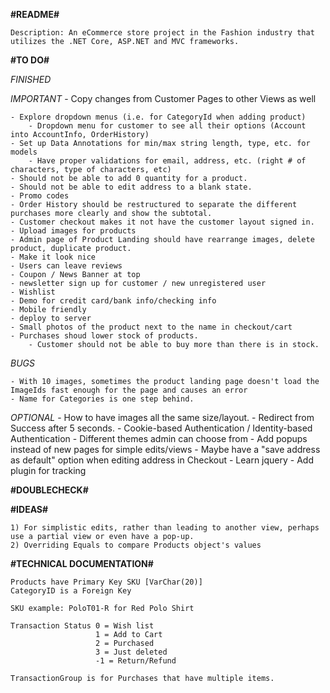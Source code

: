 **#README#**

    Description: An eCommerce store project in the Fashion industry that utilizes the .NET Core, ASP.NET and MVC frameworks. 

**#TO DO#**

*FINISHED*

*IMPORTANT*
    - Copy changes from Customer Pages to other Views as well

    - Explore dropdown menus (i.e. for CategoryId when adding product)
        - Dropdown menu for customer to see all their options (Account into AccountInfo, OrderHistory)
    - Set up Data Annotations for min/max string length, type, etc. for models
        - Have proper validations for email, address, etc. (right # of characters, type of characters, etc)
    - Should not be able to add 0 quantity for a product.
    - Should not be able to edit address to a blank state.
    - Promo codes
    - Order History should be restructured to separate the different purchases more clearly and show the subtotal.
    - Customer checkout makes it not have the customer layout signed in.
    - Upload images for products
    - Admin page of Product Landing should have rearrange images, delete product, duplicate product.
    - Make it look nice
    - Users can leave reviews
    - Coupon / News Banner at top
    - newsletter sign up for customer / new unregistered user
    - Wishlist
    - Demo for credit card/bank info/checking info
    - Mobile friendly
    - deploy to server
    - Small photos of the product next to the name in checkout/cart
    - Purchases shoud lower stock of products. 
        - Customer should not be able to buy more than there is in stock.

*BUGS*

    - With 10 images, sometimes the product landing page doesn't load the ImageIds fast enough for the page and causes an error
    - Name for Categories is one step behind. 

*OPTIONAL*
    - How to have images all the same size/layout.
    - Redirect from Success after 5 seconds.
    - Cookie-based Authentication / Identity-based Authentication
    - Different themes admin can choose from
    - Add popups instead of new pages for simple edits/views
    - Maybe have a "save address as default" option when editing address in Checkout
    - Learn jquery
    - Add plugin for tracking 

**#DOUBLECHECK#**


**#IDEAS#**

    1) For simplistic edits, rather than leading to another view, perhaps use a partial view or even have a pop-up.
    2) Overriding Equals to compare Products object's values

**#TECHNICAL DOCUMENTATION#**

    Products have Primary Key SKU [VarChar(20)]
    CategoryID is a Foreign Key 

    SKU example: PoloT01-R for Red Polo Shirt

    Transaction Status 0 = Wish list
                       1 = Add to Cart
                       2 = Purchased
                       3 = Just deleted
                       -1 = Return/Refund
    
    TransactionGroup is for Purchases that have multiple items.